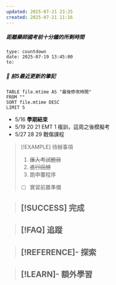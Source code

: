 ```yaml
---
updated: 2025-07-21 23:25
created: 2025-07-21 11:16
---
```

##### 距離藥師國考前十分鐘的所剩時間
```widgets
type: countdown
date: 2025-07-19 13:45:00
to:
```

##### 📝 前5最近更新的筆記
```dataview
TABLE file.mtime AS "最後修改時間"
FROM ""
SORT file.mtime DESC
LIMIT 5

```

- 5/16 **學期結束**
- 5/19 20 21 EMT 1 複訓，這周之後模擬考
- 5/27 28 29 戰傷課程

> [!EXAMPLE] 待辦事項
> 1. ~~匯入考試題目~~
> 2. ~~進行回想~~
> 3. 跑申覆程序
> - [ ] 實習前置準備

> [!SUCCESS] 完成
>- 

> [!FAQ] 追蹤
>  - 

> [!REFERENCE]- 探索
> - 

> [!LEARN]- 額外學習
> - 